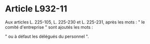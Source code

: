 # Article L932-11

Aux articles L. 225-105, L. 225-230 et L. 225-231, après les mots : " le comité d'entreprise " sont ajoutés les mots :

" ou à défaut les délégués du personnel ".